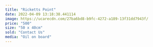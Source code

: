 ```yaml
---
title: "Ricketts Point"
date: 2022-04-09 13:18:38.441114
image: https://ucarecdn.com/27ba6bd8-b9fc-4272-a189-13f31dd7943f/
price: "500"
size: "50 x 40cm"
sold: "Contact Us"
media: "Oil on board"
---
```


